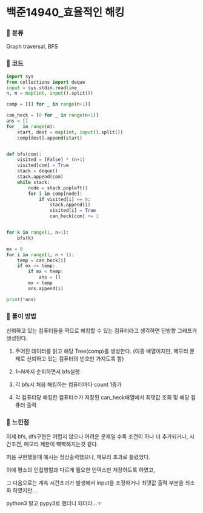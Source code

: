 # 백준14940\_효율적인 해킹

### &#127822; 분류

Graph traversal, BFS

### &#127822; 코드

```python
import sys
from collections import deque
input = sys.stdin.readline
n, m = map(int, input().split())

comp = [[] for _ in range(n+1)]

can_heck = [0 for _ in range(n+1)]
ans = []
for _ in range(m):
    start, dest = map(int, input().split())
    comp[dest].append(start)


def bfs(com):
    visited = [False] * (n+1)
    visited[com] = True
    stack = deque()
    stack.append(com)
    while stack:
        node = stack.popleft()
        for i in comp[node]:
            if visited[i] == 0:
                stack.append(i)
                visited[i] = True
                can_heck[com] += 1


for k in range(1, n+1):
    bfs(k)

mx = 0
for i in range(1, n + 1):
    temp = can_heck[i]
    if mx <= temp:
        if mx < temp:
            ans = []
        mx = temp
        ans.append(i)

print(*ans)
```

### &#127822; 풀이 방법

신뢰하고 있는 컴퓨터들을 역으로 해킹할 수 있는 컴퓨터라고 생각하면 단방향 그래프가 생성된다.

1. 주어진 데이터를 읽고 해당 Tree(comp)를 생성한다. (이중 배열이지만, 메모리 문제로 신뢰하고 있는 컴퓨터의 번호만 가지도록 함)

2. 1~N까지 순회하면서 bfs실행

3. 각 bfs시 처음 해킹하는 컴퓨터마다 count 1증가

4. 각 컴퓨터당 해킹한 컴퓨터수가 저장된 can_heck배열에서 최댓값 조회 및 해당 컴퓨터 출력

### &#127822; 느낀점

이제 bfs, dfs구현은 어렵지 않으나 어려운 문제일 수록 조건이 하나 더 추가되거나, 시간조건, 메모리 제한이 빡빡해지는것 같다.

처음 구현했을때 예시는 정상출력했으나, 메모리 초과로 틀렸었다.

이에 평소의 인접행렬과 다르게 필요한 인덱스만 저장하도록 하였고, 

그 다음으로는 계속 시간초과가 발생해서 input을 조정하거나 최댓값 출력 부분을 최소화 하였지만....

python3 말고 pypy3로 했더니 되더라...ㅜ
